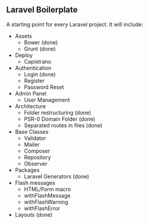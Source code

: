 ## Laravel Boilerplate

A starting point for every Laravel project. It will include:

- Assets
    - Bower (done)
    - Grunt (done)
- Deploy
    - Capistrano
- Authentication
    - Login (done)
    - Register
    - Password Reset
- Admin Panel
    - User Management
- Architecture
    - Folder restructuring (done)
    - PSR-0 Domain Folder (done)
    - Separated routes in files (done)
- Base Classes
	- Validator
	- Mailer
	- Composer
	- Repository
	- Observer
- Packages
    - Laravel Generators (done)
- Flash messages
    - HTML/Form macro
    - withFlashMessage
    - withFlashWarning
    - withFlashError
- Layouts (done)